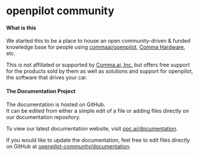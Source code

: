# openpilot community

#### What is this

We started this to be a place to house an open community-driven & funded knowledge base for people using [commaai/openpilot](https://github.com/commaai/openpilot), [Comma Hardware](https://shop.comma.ai), etc.

This is not affiliated or supported by [Comma.ai, Inc.](https://comma.ai) but offers free support for the products sold by them as well as solutions and support for openpilot, the software that drives your car.

#### The Documentation Project

The documentation is hosted on GitHub.  
It can be edited from either a simple edit of a file or adding files directly on our documentation repository.

To view our latest documentation website, visit [opc.ai/documentation](https://opc.ai/documentation).

If you would like to update the documentation, feel free to edit files directly on GitHub at [openpilot-community/documentation](https://github.com/openpilot-community/documentation).